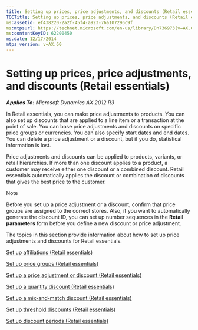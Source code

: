 ```yaml
---
title: Setting up prices, price adjustments, and discounts (Retail essentials)
TOCTitle: Setting up prices, price adjustments, and discounts (Retail essentials)
ms:assetid: ef438220-2a2f-45f4-a923-76a107296c9f
ms:mtpsurl: https://technet.microsoft.com/en-us/library/Dn736973(v=AX.60)
ms:contentKeyID: 62200450
ms.date: 12/17/2014
mtps_version: v=AX.60
---
```


# Setting up prices, price adjustments, and discounts (Retail essentials) 


_**Applies To:** Microsoft Dynamics AX 2012 R3_

In Retail essentials, you can make price adjustments to products. You can also set up discounts that are applied to a line item or a transaction at the point of sale. You can base price adjustments and discounts on specific price groups or currencies. You can also specify start dates and end dates. You can delete a price adjustment or a discount, but if you do, statistical information is lost.

Price adjustments and discounts can be applied to products, variants, or retail hierarchies. If more than one discount applies to a product, a customer may receive either one discount or a combined discount. Retail essentials automatically applies the discount or combination of discounts that gives the best price to the customer.


> [!NOTE]
> <P>Before you set up a price adjustment or a discount, confirm that price groups are assigned to the correct stores. Also, if you want to automatically generate the discount ID, you can set up number sequences in the <STRONG>Retail parameters</STRONG> form before you define a new discount or price adjustment.</P>



The topics in this section provide information about how to set up price adjustments and discounts for Retail essentials.

[Set up affiliations (Retail essentials)](set-up-affiliations-retail-essentials.md)

[Set up price groups (Retail essentials)](set-up-price-groups-retail-essentials.md)

[Set up a price adjustment or discount (Retail essentials)](set-up-a-price-adjustment-or-discount-retail-essentials.md)

[Set up a quantity discount (Retail essentials)](set-up-a-quantity-discount-retail-essentials.md)

[Set up a mix-and-match discount (Retail essentials)](set-up-a-mix-and-match-discount-retail-essentials.md)

[Set up threshold discounts (Retail essentials)](set-up-threshold-discounts-retail-essentials.md)

[Set up discount periods (Retail essentials)](set-up-discount-periods-retail-essentials.md)

  


